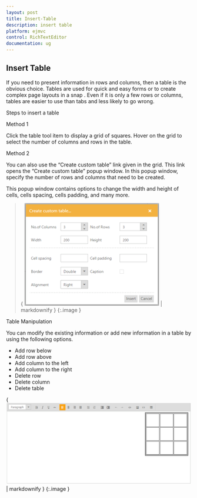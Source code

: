 ```yaml
---
layout: post
title: Insert-Table
description: insert table
platform: ejmvc
control: RichTextEditor
documentation: ug
---
```


## Insert Table

If you need to present information in rows and columns, then a table is the obvious choice. Tables are used for quick and easy forms or to create complex page layouts in a snap . Even if it is only a few rows or columns, tables are easier to use than tabs and less likely to go wrong. 

Steps to insert a table

Method 1

Click the table tool item to display a grid of squares. Hover on the grid to select the number of columns and rows in the table. 

Method 2

You can also use the “Create custom table” link given in the grid. This link opens the “Create custom table” popup window. In this popup window, specify the number of rows and columns that need to be created. 

This popup window contains options to change the width and height of cells, cells spacing, cells padding, and many more.

> { ![](Insert-Table_images/Insert-Table_img1.png) | markdownify }
{:.image }


Table Manipulation

You can modify the existing information or add new information in a table by using the following options.

* Add row below
* Add row above
* Add column to the left
* Add column to the right
* Delete row
* Delete column
* Delete table

{ ![](Insert-Table_images/Insert-Table_img2.png) | markdownify }
{:.image }


